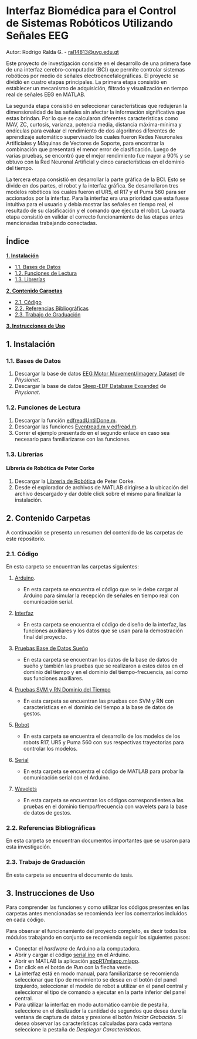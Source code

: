# Interfaz Biomédica para el Control de Sistemas Robóticos Utilizando Señales EEG

Autor: Rodrigo Ralda G. - ral14813@uvg.edu.gt

Este proyecto de investigación consiste en el desarrollo de una primera fase de una interfaz cerebro-computador (BCI) que permite controlar sistemas robóticos por medio de señales electroencefalográficas. El proyecto se dividió en cuatro etapas principales. La primera etapa consistió en establecer un mecanismo de adquisición,  filtrado y visualización en tiempo real de señales EEG en MATLAB. 

La segunda etapa consistió en seleccionar características que redujeran la dimensionalidad de las señales sin afectar la información significativa que estas brindan. Por lo que se calcularon diferentes características como MAV, ZC, curtosis, varianza, potencia media, distancia máxima-mínima y ondículas para evaluar el rendimiento de dos algoritmos diferentes de aprendizaje automático supervisado los cuales fueron Redes Neuronales Artificiales y Máquinas de Vectores de Soporte, para encontrar la combinación que presentará el menor error de clasificación. Luego de varias pruebas, se encontró que el mejor rendimiento fue mayor a 90\% y se obtuvo con la Red Neuronal Artificial y  cinco características en el dominio del tiempo.

La tercera etapa consistió en desarrollar la parte gráfica de la BCI. Esto se divide en dos partes, el robot y la interfaz gráfica. Se desarrollaron tres modelos robóticos los cuales fueron el UR5, el R17 y el Puma 560 para ser accionados por la interfaz. Para la interfaz era una prioridad que esta fuese intuitiva para el usuario y debía mostrar las señales en tiempo real, el resultado de su clasificación y el comando que ejecuta el robot. La cuarta etapa consistió en validar el correcto funcionamiento de las etapas antes mencionadas trabajando conectadas.

## Índice

**[1. Instalación](#instal)**
  * [1.1. Bases de Datos](#dbPhys)
  * [1.2. Funciones de Lectura](#func)
  * [1.3. Librerías](#lib)
  
**[2. Contenido Carpetas](#carpetas)**
  * [2.1. Código](#codigo)
  * [2.2. Referencias Bibliográficas](#ref)
  * [2.3. Trabajo de Graduación](#tG)
  
**[3. Instrucciones de Uso](#uso)**
   
## 1. Instalación <a name="instal"></a>

### 1.1. Bases de Datos <a name="dbPhys"></a>
1. Descargar la base de datos [EEG Motor Movement/Imagery Dataset](https://physionet.org/content/eegmmidb/1.0.0/) de *Physionet*.
2. Descargar la base de datos [Sleep-EDF Database Expanded](https://physionet.org/content/sleep-edfx/1.0.0/) de *Physionet*. 

### 1.2. Funciones de Lectura <a name="func"></a>
1. Descargar la función [edfreadUntilDone.m](https://es.mathworks.com/matlabcentral/fileexchange/31900-edfread).
2. Descargar las funciones [Eventread.m y edfread.m](https://es.mathworks.com/matlabcentral/answers/375362-how-can-i-read-edf-event-file-since-i-have-corresponded-edf-file-in-matlab).
3. Correr el ejemplo presentado en el segundo enlace en caso sea necesario para familiarizarse con las funciones.

### 1.3. Librerías <a name="lib"></a>

#### Líbreria de Robótica de Peter Corke
1. Descargar la [Librería de Robótica](https://petercorke.com/toolboxes/robotics-toolbox/2) de Peter Corke. 
2. Desde el explorador de archivos de MATLAB dirigirse a la ubicación del archivo descargado y dar doble click sobre el mismo para finalizar la instalación.

## 2. Contenido Carpetas <a name="carpetas"></a>
A continuación se presenta un resumen del contenido de las carpetas de este repositorio. 

### 2.1. Código <a name="codigo"></a>
En esta carpeta se encuentran las carpetas siguientes:

1. [Arduino](https://github.com/larivera-UVG/Interfaces-Biomedicas/tree/master/EEG/Código/Arduino). 
    * En esta carpeta se encuentra el código que se le debe cargar al Arduino para simular la recepción de señales en tiempo real con comunicación serial.
    
2. [Interfaz](https://github.com/larivera-UVG/Interfaces-Biomedicas/tree/master/EEG/Código/Interfaz)
    * En esta carpeta se encuentra el código de diseño de la interfaz, las funciones auxiliares y los datos que se usan para la demostración final del proyecto.

3. [Pruebas Base de Datos Sueño](https://github.com/larivera-UVG/Interfaces-Biomedicas/tree/master/EEG/Código/Pruebas%20Base%20de%20datos%20Sueño)
    * En esta carpeta se encuentran los datos de la base de datos de sueño y también las pruebas que se realizaron a estos datos en el dominio del tiempo y en el dominio del tiempo-frecuencia, así como sus funciones auxiliares.

4. [Pruebas SVM y RN Dominio del Tiempo](https://github.com/larivera-UVG/Interfaces-Biomedicas/tree/master/EEG/Código/Pruebas%20SVM%20y%20RN%20dominio%20del%20tiempo)
    * En esta carpeta se encuentran las pruebas con SVM y RN con características en el dominio del tiempo a la base de datos de gestos.
    
5. [Robot](https://github.com/larivera-UVG/Interfaces-Biomedicas/tree/master/EEG/Código/Robot)
    * En esta carpeta se encuentra el desarrollo de los modelos de los robots R17, UR5 y Puma 560 con sus respectivas trayectorias para controlar los modelos.
    
6. [Serial](https://github.com/larivera-UVG/Interfaces-Biomedicas/tree/master/EEG/Código/Serial)
    * En esta carpeta se encuentra el código de MATLAB para probar la comunicación serial con el Arduino.
7. [Wavelets](https://github.com/larivera-UVG/Interfaces-Biomedicas/tree/master/EEG/Código/Wavelets)
    * En esta carpeta se encuentran los códigos correspondientes a las pruebas en el dominio tiempo/frecuencia con wavelets para la base de datos de gestos. 
  
### 2.2. Referencias Bibliográficas <a name="ref"></a>
En esta carpeta se encuentran documentos importantes que se usaron para esta investigación.

### 2.3. Trabajo de Graduación <a name="tG"></a>
En esta carpeta se encuentra el documento de tesis.

## 3. Instrucciones de Uso <a name="uso"></a>
Para comprender las funciones y como utilizar los códigos presentes en las carpetas antes mencionadas se recomienda leer los comentarios incluídos en cada código.

Para observar el funcionamiento del proyecto completo, es decir todos los módulos trabajando en conjunto se recomienda seguir los siguientes pasos:

* Conectar el *hardware* de Arduino a la computadora.
* Abrir y cargar el código [serial.ino](https://github.com/larivera-UVG/Interfaces-Biomedicas/tree/master/EEG/Código/Arduino/serial) en el Arduino.
* Abrir en MATLAB la aplicación [appR17mlapp.mlapp](https://github.com/larivera-UVG/Interfaces-Biomedicas/tree/master/EEG/Código/Interfaz).
* Dar click en el botón de *Run* con la flecha verde.
* La interfaz está en modo manual, para familiarizarse se recomienda seleccionar que tipo de movimiento se desea en el botón del panel izquierdo, seleccionar el modelo de robot a utilizar en el panel central y seleccionar el tipo de comando a ejecutar en la parte inferior del panel central.
* Para utilizar la interfaz en modo automático cambie de pestaña, seleccione en el deslizador la cantidad de segundos que desea dure la ventana de captura de datos y presione el botón *Iniciar Grabación*. Si desea observar las características calculadas para cada ventana seleccione la pestaña de *Desplegar Características*.


